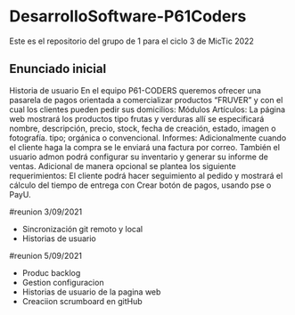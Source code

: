 # DesarrolloSoftware-P61Coders
Este es el repositorio del grupo de 1 para el ciclo 3 de MicTic 2022
## Enunciado inicial
Historia de usuario
En el equipo P61-CODERS queremos ofrecer una pasarela de pagos orientada a comercializar productos “FRUVER” y con el cual los clientes pueden pedir sus domicilios: 
Módulos
Artículos:
La página web mostrará los productos tipo frutas y verduras allí se especificará nombre, descripción, precio, stock, fecha de creación, estado, imagen o fotografía. tipo; orgánica o convencional.
Informes:
Adicionalmente cuando el cliente haga la compra se le enviará una factura por correo. También el usuario admon podrá configurar su inventario y generar su informe de ventas.
Adicional de manera opcional se plantea los siguiente requerimientos:
El cliente podrá hacer seguimiento al pedido y mostrará el cálculo del tiempo de entrega con <base en el tiempo indicado por Waze>
Crear botón de pagos, usando pse o PayU.

#reunion 3/09/2021
- Sincronización git remoto y local
- Historias de usuario

#reunion 5/09/2021
- Produc backlog
- Gestion configuracion 
- Historias de usuario de la pagina web
- Creaciion scrumboard en gitHub
